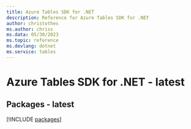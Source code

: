 ```yaml
---
title: Azure Tables SDK for .NET
description: Reference for Azure Tables SDK for .NET
author: christothes
ms.author: chriss
ms.data: 05/30/2023
ms.topic: reference
ms.devlang: dotnet
ms.service: tables
---
```

# Azure Tables SDK for .NET - latest
## Packages - latest
[!INCLUDE [packages](tables-index.md)]